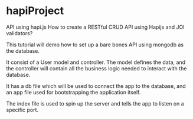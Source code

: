 # hapiProject
API using hapi.js
How to create a RESTful CRUD API using Hapijs and JOI validators?

This tutorial will demo how to set up a bare bones API using mongodb as the database.

It consist of a User model and controller. The model defines the data, and the controller will contain all the business logic needed to interact with the database.

It has a db file which will be used to connect the app to the database, and an app file used for bootstrapping the application itself.

The index file is used to spin up the server and tells the app to listen on a specific port.
